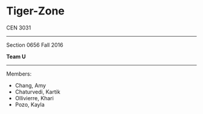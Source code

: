 # Tiger-Zone

CEN 3031
___________________
Section 0656
Fall 2016

**Team U**


___________________

Members:
- Chang, Amy
- Chaturvedi, Kartik
- Ollivierre, Khari
- Pozo, Kayla
